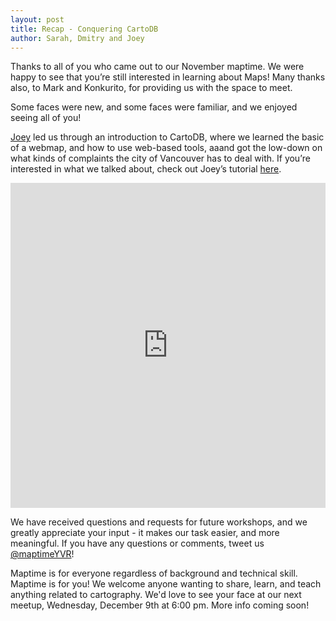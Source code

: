 ```yaml
---
layout: post
title: Recap - Conquering CartoDB
author: Sarah, Dmitry and Joey
---
```

Thanks to all of you who came out to our November maptime. We were happy to see that you’re still interested in learning about Maps! Many thanks also, to Mark and Konkurito, for providing us with the space to meet.

Some faces were new, and some faces were familiar, and we enjoyed seeing all of you!

[Joey](https://twitter.com/leejoeyk) led us through an introduction to CartoDB, where we learned the basic of a webmap, and how to use web-based tools, aaand got the low-down on what kinds of complaints the city of Vancouver has to deal with. If you’re interested in what we talked about, check out Joey’s tutorial [here](https://github.com/joeyklee/cartodb-van311-example).

<iframe width="100%" height="520" frameborder="0" src="https://sarahmprz.cartodb.com/viz/9cdd2f06-916e-11e5-9cc6-0e3a376473ab/embed_map" allowfullscreen webkitallowfullscreen mozallowfullscreen oallowfullscreen msallowfullscreen></iframe>

We have received questions and requests for future workshops, and we greatly appreciate your input - it makes our task easier, and more meaningful. If you have any questions or comments, tweet us [@maptimeYVR](http://twitter.com/maptimeYVR)!

Maptime is for everyone regardless of background and technical skill. Maptime is for you! We welcome anyone wanting to share, learn, and teach anything related to cartography. We'd love to see your face at our next meetup, Wednesday, December 9th at 6:00 pm. More info coming soon!  
